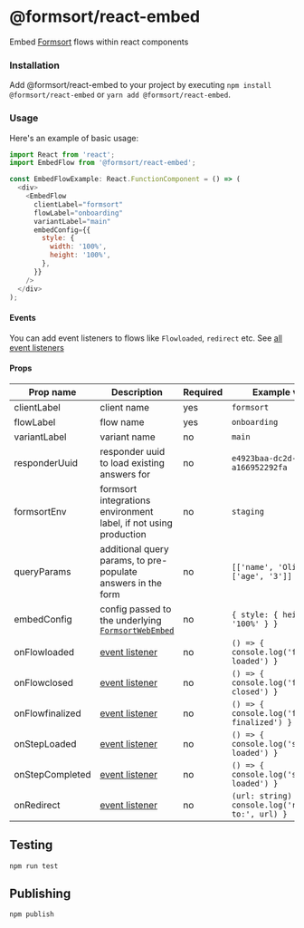 # @formsort/react-embed

Embed [Formsort](https://formsort.com) flows within react components

### Installation

Add @formsort/react-embed to your project by executing `npm install @formsort/react-embed` or `yarn add @formsort/react-embed`.

### Usage

Here's an example of basic usage:

```js
import React from 'react';
import EmbedFlow from '@formsort/react-embed';

const EmbedFlowExample: React.FunctionComponent = () => (
  <div>
    <EmbedFlow
      clientLabel="formsort"
      flowLabel="onboarding"
      variantLabel="main"
      embedConfig={{
        style: {
          width: '100%',
          height: '100%',
        },
      }}
    />
  </div>
);
```

#### Events

You can add event listeners to flows like `Flowloaded`, `redirect` etc. See [all event listeners](https://github.com/formsort/oss/tree/master/packages/web-embed-api#event-listeners)

#### Props

| Prop name     | Description                                                                                                  | Required | Example values                                             |
| ------------- | ------------------------------------------------------------------------------------------------------------ | -------- | ---------------------------------------------------------- |
| clientLabel   | client name                                                                                                  | yes      | `formsort`                                                 |
| flowLabel     | flow name                                                                                                    | yes      | `onboarding`                                               |
| variantLabel  | variant name                                                                                                 | no       | `main`                                                     |
| responderUuid | responder uuid to load existing answers for                                                                  | no       | `e4923baa-dc2d-4555-813c-a166952292fa`                     |
| formsortEnv   | formsort integrations environment label, if not using production                                             | no       | `staging`                                                  |
| queryParams   | additional query params, to pre-populate answers in the form                                                 | no       | `[['name', 'Olivia']], ['age', '3']]`                      |
| embedConfig   | config passed to the underlying [`FormsortWebEmbed`](https://github.com/formsort/oss/tree/master/packages/web-embed-api) | no       | `{ style: { height: '100%' } }`                            |
| onFlowloaded    | [event listener](https://github.com/formsort/oss/tree/master/packages/web-embed-api#flowloaded-answers--key-string-any----void)                          | no       | `() => { console.log('flow loaded') }`                     |
| onFlowclosed    | [event listener](https://github.com/formsort/oss/tree/master/packages/web-embed-api#flowclosed-answers--key-string-any---void)                          | no       | `() => { console.log('flow closed') }`                     |
| onFlowfinalized | [event listener](https://github.com/formsort/oss/tree/master/packages/web-embed-api#flowfinalized-answers--key-string-any---void)                       | no       | `() => { console.log('flow finalized') }`                  |
| onStepLoaded | [event listener](https://github.com/formsort/oss/tree/master/packages/web-embed-api#steploaded-answers--key-string-any---void)                       | no       | `() => { console.log('step loaded') }`                  |
| onStepCompleted | [event listener](https://github.com/formsort/oss/tree/master/packages/web-embed-api#steploaded-answers--key-string-any---void)                       | no       | `() => { console.log('step loaded') }`                  |
| onRedirect      | [event listener](https://github.com/formsort/oss/tree/master/packages/web-embed-api#redirect--url-string-answers--key-string-any-----cancel-boolean---undefined)                            | no       | `(url: string) => { console.log('redirecting to:', url) }` |

## Testing

```
npm run test
```

## Publishing

```
npm publish
```
